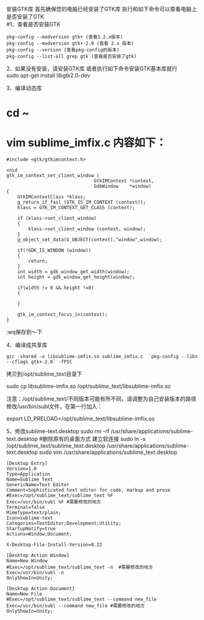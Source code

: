 安装GTK库 首先确保您的电脑已经安装了GTK库 执行和如下命令可以查看电脑上是否安装了GTK <br/>
#1、查看是否安装GTK
```
pkg-config --modversion gtk+ (查看1.2.x版本)
pkg-config --modversion gtk+-2.0 (查看 2.x 版本)
pkg-config --version (查看pkg-config的版本)
pkg-config --list-all grep gtk (查看是否安装了gtk)
```
2、如果没有安装，请安装GTK库 
或者执行如下命令安装GTK基本库就行<br/>
sudo apt-get install libgtk2.0-dev

3、编译动态库 
# cd ~ 
# vim sublime_imfix.c 内容如下： 
```
#include <gtk/gtkimcontext.h>

void 
gtk_im_context_set_client_window (
                                GtkIMContext *context,
                                GdkWindow    *window)
{
    GtkIMContextClass *klass;
    g_return_if_fail (GTK_IS_IM_CONTEXT (context));
    klass = GTK_IM_CONTEXT_GET_CLASS (context);

    if (klass->set_client_window)
    {
        klass->set_client_window (context, window);
    }
    g_object_set_data(G_OBJECT(context),"window",window);

    if(!GDK_IS_WINDOW (window))
    {
        return;
    }
    int width = gdk_window_get_width(window);
    int height = gdk_window_get_height(window);

    if(width != 0 && height !=0)
    {

    }

    gtk_im_context_focus_in(context);
}
```
:wq保存到～下

4、编译成共享库
```
gcc -shared -o libsublime-imfix.so sublime_imfix.c  `pkg-config --libs --cflags gtk+-2.0` -fPIC
```
拷贝到/opt/sublime_text目录下

sudo cp libsublime-imfix.so /opt/sublime_text/libsublime-imfix.so

注意：/opt/sublime_text/不同版本可能有所不同，请调整为自己安装版本的路径 
修改/usr/bin/subl文件，在第一行加入：

export LD_PRELOAD=/opt/sublime_text/libsublime-imfix.so

5、修改sublime-text.desktop
sudo rm -rf /usr/share/applications/sublime-text.desktop #删除原有的桌面方式
建立软连接
sudo ln -s /opt/sublime_text/sublime_text.desktop /usr/share/applications/sublime-text.desktop
sudo vim /usr/share/applications/sublime_text.desktop
```
[Desktop Entry]
Version=1.0
Type=Application
Name=Sublime Text
GenericName=Text Editor
Comment=Sophisticated text editor for code, markup and prose
#Exec=/opt/sublime_text/sublime_text %F 
Exec=/usr/bin/subl %F #需要修改的地方
Terminal=false
MimeType=text/plain;
Icon=sublime-text
Categories=TextEditor;Development;Utility;
StartupNotify=true
Actions=Window;Document;

X-Desktop-File-Install-Version=0.22

[Desktop Action Window]
Name=New Window
#Exec=/opt/sublime_text/sublime_text -n  #需要修改的地方
Exec=/usr/bin/subl -n
OnlyShowIn=Unity;

[Desktop Action Document]
Name=New File
#Exec=/opt/sublime_text/sublime_text --command new_file
Exec=/usr/bin/subl --command new_file #需要修改的地方
OnlyShowIn=Unity;
```






